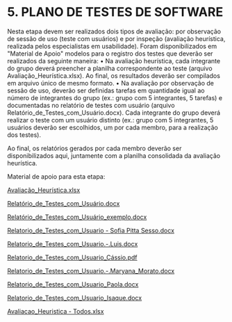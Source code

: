 # 5. PLANO DE TESTES DE SOFTWARE
   
Nesta etapa devem ser realizados dois tipos de avaliação: por observação de sessão de uso (teste com usuários) e por inspeção (avaliação heurística, realizada pelos especialistas em usabilidade). Foram disponibilizados em "Material de Apoio" modelos para o registro dos testes que deverão ser realizados da seguinte maneira:
•	Na avaliação heurística, cada integrante do grupo deverá preencher a planilha correspondente ao teste (arquivo Avaliação_Heurística.xlsx). Ao final, os resultados deverão ser compilados em arquivo único de mesmo formato.
•	Na avaliação por observação de sessão de uso, deverão ser definidas tarefas em quantidade igual ao número de integrantes do grupo (ex.: grupo com 5 integrantes, 5 tarefas) e documentadas no relatório de testes com usuário (arquivo Relatório_de_Testes_com_Usuário.docx). Cada integrante do grupo deverá realizar o teste com um usuário distinto (ex.: grupo com 5 integrantes, 5 usuários deverão ser escolhidos, um por cada membro, para a realização dos testes).

Ao final, os relatórios gerados por cada membro deverão ser disponibilizados aqui, juntamente com a planilha consolidada da avaliação heurística.

Material de apoio para esta etapa:


[Avaliação_Heurística.xlsx](https://github.com/user-attachments/files/16501461/Avaliacao_Heuristica.xlsx) 

[Relatório_de_Testes_com_Usuário.docx](https://github.com/user-attachments/files/16501456/Relatorio_de_Testes_com_Usuario.docx)

[Relatório_de_Testes_com_Usuário_exemplo.docx](https://github.com/user-attachments/files/16501459/Relatorio_de_Testes_com_Usuario_exemplo.docx)

[Relatorio_de_Testes_com_Usuario - Sofia Pitta Sesso.docx](https://github.com/user-attachments/files/17952442/Relatorio_de_Testes_com_Usuario.-.Sofia.Pitta.Sesso.docx)

[Relatorio_de_Testes_com_Usuario.-.Luis.docx](https://github.com/user-attachments/files/17963295/Relatorio_de_Testes_com_Usuario.-.Luis.docx)

[Relatorio_de_Testes_com_Usuario_Cássio.pdf](https://github.com/user-attachments/files/17969417/Relatorio_de_Testes_com_Usuario_Cassio.pdf)

[Relatorio_de_Testes_com_Usuario.-.Maryana_Morato.docx](https://github.com/user-attachments/files/17969663/Relatorio_de_Testes_com_Usuario.-.Maryana_Morato.docx)

[Relatorio_de_Testes_com_Usuario_Paola.docx](https://github.com/user-attachments/files/17970157/Relatorio_de_Testes_com_Usuario_Paola.docx)

[Relatorio_de_Testes_com_Usuario_Isaque.docx](https://github.com/user-attachments/files/17971484/Relatorio_de_Testes_com_Usuario_Isaque.docx)

[Avaliacao_Heuristica - Todos.xlsx](https://github.com/user-attachments/files/17971565/Avaliacao_Heuristica.-.Todos.xlsx)
